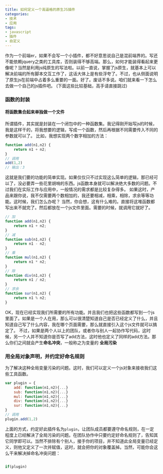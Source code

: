 ```yaml
---
title: 如何定义一个高逼格的原生JS插件
categories:
- 技术
- 应用
tags:
- javascript
- 插件
- 自定义
---
```


作为一个前端er，如果不会写一个小插件，都不好意思说自己是混前端界的。写还不能依赖jquery之类的工具库，否则装得不够高端。那么，如何才能装得看起来更像呢？当然是利用js纯原生的写法啦。以前一直说，掌握了js原生，就基本上可以解决前端的所有脚本交互工作了，这话大体上是有些浮夸了。不过，也从侧面说明了原生js在前端中占着多么重要的一面。好了。废话不多说。咱们就来看一下怎么去做一个自己的js插件吧。
(下面这些比较基础，高手请直接跳过)
### 函数的封装
#### 将函数集合起来单独做一个文件
所谓插件，其实就是封装在一个闭包中的一种函数集。我记得刚开始写js的时候，我是这样干的，将我想要的逻辑，写成一个函数，然后再根据不同需要传入不同的参数就可以了。
比如，我想实现两个数字相加的方法：
```javascript
function add(n1,n2) {
    return n1 + n2;
}
// 调用
add(1,2)
// 输出：3
```
这就是我们要的功能的简单实现。如果仅仅只不过实现这么简单的逻辑，那已经可以了，没必要弄一些花里胡哨的东西。js函数本身就可以解决绝大多数的问题。不过我们在实际工作与应用中，一般情况的需求都是比较复杂得多。
如果这时，产品来跟你说，我不仅需要两个数相加的，我还要相减，相乘，相除，求余等等功能。这时候，我们怎么办呢？
当然，你会想，这有什么难的。直接将这堆函数都写出来不就完了。然后都放在一个js文件里面。需要的时候，就调用它就好了。
```javascript
// 加
function add(n1,n2) {
    return n1 + n2;
}
// 减
function sub(n1,n2) {
    return n1 - n2;
}
// 乘
function mul(n1,n2) {
    return n1 * n2;
}
// 除
function div(n1,n2) {
    return n1 / n2;
}
// 求余
function sur(n1,n2) {
    return n1 % n2;
}
```
OK，现在已经实现我们所需要的所有功能。并且我们也把这些函数都写到一个js里面了。如果是一个人在用，那么可以很清楚知道自己是否已经定义了什么，并且知道自己写了什么内容，我在哪个页面需要，那么就直接引入这个js文件就可以搞定了。
不过，如果是两个人以上的团队，或者你与别人一起协作写代码，这时候，另一个人并不知道你是否写了add方法，这时他也定义了同样的add方法。那么你们之间就会产生**命名冲突**，一般称之为变量的 **全局污染**

### 用全局对象声明，并约定好命名规则
为了解决这种全局变量污染的问题。这时，我们可以定义一个js对象来接收我们这些工具函数。
```javascript
var plugin = {
    add: function(n1,n2){...}
    sub: function(n1,n2){...}
    mul: function(n1,n2){...}
    div: function(n1,n2){...}
    sur: function(n1,n2){...}
}
// 调用
plugin.add(1,2)
```
上面的方式，约定好此插件名为`plugin`，让团队成员都要遵守命名规则，在一定程度上已经解决了全局污染的问题。在团队协作中只要约定好命名规则了，告知其它同学即可以。当然不排除有个别人，接手你的项目，并不知道此全局变量已经定义，则他又定义了一次并赋值，这时，就会把你的对象覆盖掉。当然，可能你会这么干来解决掉命名冲突问题：
```javascript

if(plugin)
```
